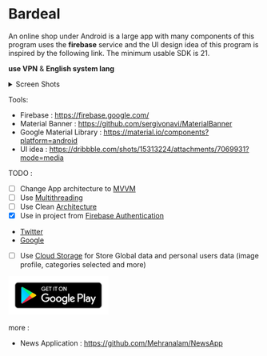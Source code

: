 <h1>Bardeal</h1>
  
An online shop under Android is a large app with many components of this program uses 
the **firebase** service and the UI design idea of 
this program is inspired by 
the following link. The minimum usable SDK is 21.



**use VPN** & **English system lang**

<details>
<summary>Screen Shots</summary>
<img src="/screenShots/Screenshot_2022-01-10_13-54-54.png" width="200" height"300"/>
  <img src="screenShots/Screenshot_2022-01-10_13-56-26.png" width="204" height"304"/>
  <img src="/screenShots/Screenshot_Categoris08.png" width="200" height"300"/>
  <img src="/screenShots/2022-02-26_09-12.png" width="200" height"300"/>
</details>

Tools:

- Firebase : https://firebase.google.com/
- Material Banner : https://github.com/sergivonavi/MaterialBanner
- Google Material Library : https://material.io/components?platform=android
- UI idea : https://dribbble.com/shots/15313224/attachments/7069931?mode=media

TODO :

- [ ] Change App architecture to [MVVM](https://en.wikipedia.org/wiki/Model%E2%80%93view%E2%80%93viewmodel)
- [ ] Use [Multithreading](https://developer.android.com/guide/components/processes-and-threads)
- [ ] Use Clean [Architecture](https://www.toptal.com/android/android-apps-mvvm-with-clean-architecture)
- [X] Use in project from [Firebase Authentication](https://firebase.google.com/docs/auth/?authuser=0)
- [Twitter](https://developer.twitter.com/en/docs)
- [Google](https://developers.google.com/android/guides/client-auth?authuser=0)
- [ ] Use [Cloud Storage](https://firebase.google.com/docs/storage/) for Store Global data and personal users data (image profile, categories selected and more)


<div>
  <a href="https://raw.githubusercontent.com/Mehranalam/Bardeal/main/screenShots/beta.txt">
  <img src="/screenShots/google-play-badge.png" width="200" height"300"/>
    </a>
  </div>
  
  more :
  - News Application : https://github.com/Mehranalam/NewsApp
